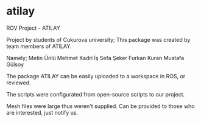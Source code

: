 # atilay
 ROV Project - ATILAY

Project by students of Cukurova university;
This package was created by team members of ATILAY.

Namely;
 Metin Ünlü
 Mehmet Kadri İş
 Sefa Şeker
 Furkan Kuran
 Mustafa Gülsoy

The package ATILAY can be easily uploaded to a workspace in ROS, or reviewed.

The scripts were configurated from open-source scripts to our project. 

Mesh files were large thus weren't supplied. Can be provided to those who are interested, just notify us.

